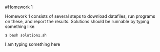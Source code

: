 #Homework 1

Homework 1 consists of several steps to download datafiles, run programs on these, and report the results.
Solutions should be runnable by typing something like:
```shell
$ bash solution1.sh
```

I am typing something here
